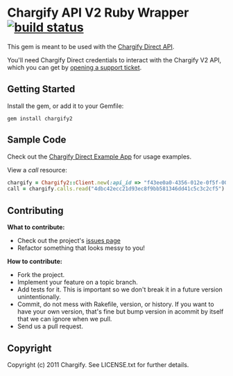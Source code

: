 Chargify API V2 Ruby Wrapper [![build status](https://travis-ci.org/chargify/chargify2.png?branch=master)](http://travis-ci.org/chargify/chargify2)
============================

This gem is meant to be used with the [Chargify Direct API](http://docs.chargify.com/chargify-direct-introduction).

You'll need Chargify Direct credentials to interact with the Chargify V2 API, which you can get by [opening a support ticket](http://help.chargify.com/anonymous_requests/new).

Getting Started
---------------

Install the gem, or add it to your Gemfile:
    
    gem install chargify2

Sample Code
-----------

Check out the [Chargify Direct Example App](https://github.com/chargify/chargify_direct_example) for usage examples.

View a *call* resource:

``` ruby
chargify = Chargify2::Client.new(:api_id => "f43ee0a0-4356-012e-0f5f-0025009f114a", :api_password => 'direct777test', :base_uri => "http://app.chargify.local/api/v2")
call = chargify.calls.read("4dbc42ecc21d93ec8f9bb581346dd41c5c3c2cf5")
```

Contributing
------------

**What to contribute:**

* Check out the project's [issues page](https://github.com/chargify/chargify2/issues)
* Refactor something that looks messy to you!

**How to contribute:**

* Fork the project.
* Implement your feature on a topic branch.
* Add tests for it.  This is important so we don't break it in a future version unintentionally.
* Commit, do not mess with Rakefile, version, or history.  If you want to have your own version, that's fine but bump version in acommit by itself that we can ignore when we pull.
* Send us a pull request.
 
Copyright
---------

Copyright (c) 2011 Chargify. See LICENSE.txt for further details.
